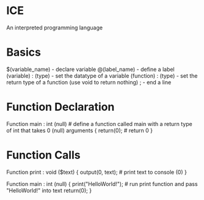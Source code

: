 # ICE
An interpreted programming language

# Basics

$(variable_name) - declare variable
@(label_name) - define a label
(variable) : (type) - set the datatype of a variable
(function) : (type) - set the return type of a function (use void to return nothing)
; - end a line

# Function Declaration

Function main : int (null) # define a function called main with a return type of int that takes 0 (null) arguments
{
  return(0); # return 0
}

# Function Calls

Function print : void ($text)
{
  output(0, text); # print text to console (0)
}

Function main : int (null)
{
  print("HelloWorld!"); # run print function and pass "HelloWorld!" into text
  return(0);
}
